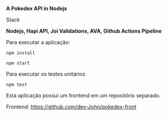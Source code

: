 **A Pokedex API in Nodejs**

Stack

**Nodejs, Hapi API, Joi Validations, AVA, Github Actions Pipeline**

Para executar a aplicação:

    npm install

    npm start

Para executar os testes unitários

    npm test

Esta aplicação possui um frontend em um repositório separado.

Frontend: https://github.com/dev-John/pokedex-front
